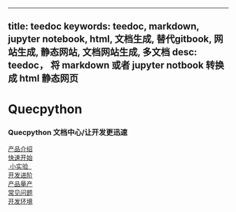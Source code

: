 
---
title: teedoc
keywords: teedoc, markdown, jupyter notebook, html, 文档生成, 替代gitbook, 网站生成, 静态网站, 文档网站生成, 多文档
desc: teedoc， 将 markdown 或者 jupyter notbook 转换成 html 静态网页
---


<div id="home_page">
    <div>
        <h1><span>Quecpython</span></h1>
        <h3>Quecpython 文档中心/让开发更迅速</h3>
    </div>
    <div id="big_btn_wrapper">
        <div class="big_btn">
            <a href="/Quecpython_intro/zh/">产品介绍</a>
        </div>
        <div class="big_btn">
            <a href="/Quick_start/zh/">快速开始</a>
        </div>
        <div class="big_btn">
            <a href="/QuecPythonTest/zh/">&nbsp;小实验&nbsp;&nbsp;</a>
        </div>
    </div>
    <div id="big_btn_wrapper">
        <div class="big_btn">
            <a href="/Advanced_development/zh/">开发进阶</a>
        </div>
        <div class="big_btn">
            <a href="/Mass_production/zh/">产品量产</a>
        </div>
        <div class="big_btn">
            <a href="/FAQ/zh/">常见问题</a>
        </div> 
    </div>
    <div id="big_btn_wrapper">
        <div class="big_btn">
            <a href="/Development_env_tools/zh/">开发环境</a>
        </div>
    </div>

</div>

